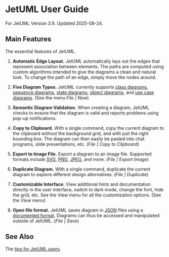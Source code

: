 # JetUML User Guide

For JetUML Version 3.9. Updated 2025-08-24.

## Main Features

The essential features of JetUML. 

1. **Automatic Edge Layout.** JetUML automatically lays out the edges that represent association between elements. The paths are computed using custom algorithms intended to give the diagrams a clean and natural look. To change the path of an edge, simply move the nodes around. 

2. **Five Diagram Types.** JetUML currently supports [class diagrams](https://en.wikipedia.org/wiki/Class_diagram), [sequence diagrams](https://en.wikipedia.org/wiki/Sequence_diagram), [state diagrams](https://en.wikipedia.org/wiki/UML_state_machine), [object diagrams](https://en.wikipedia.org/wiki/Object_diagram), and [use case diagrams](https://en.wikipedia.org/wiki/Use_case_diagram). (See the menu  _File | New_)

3. **Semantic Diagram Validation.** When creating a diagram, JetUML checks to ensure that the diagram is valid and reports problems using pop-up notifications.

4. **Copy to Clipboard.** With a single command, copy the current diagram to the clipboard without the background grid, and with just the right bounding box. The diagram can then easily be pasted into chat programs, slide presentations, etc. (_File | Copy to Clipboard_)

5. **Export to Image File.** Export a diagram to an image file. Supported formats include [SVG](https://en.wikipedia.org/wiki/SVG), [PNG](https://en.wikipedia.org/wiki/PNG), [JPEG](https://en.wikipedia.org/wiki/JPEG), and more. (_File | Export Image_)

6. **Duplicate Diagram.** With a single command, duplicate the current diagram to explore different design alternatives. (_File | Duplicate_)

7. **Customizable Interface.** View additional hints and documentation directly in the user interface, switch to dark mode, change the font, hide the grid, etc. See the View menu for all the customization options. (See the _View_ menu)

8. **Open file format.** JetUML saves diagram in [JSON](https://en.wikipedia.org/wiki/JSON) files using a [documented format](schemas.md). Diagrams can thus be accessed and manipulated outside of JetUML. (_File | Save_)

## See Also

The [tips for JetUML users](tips.md).